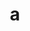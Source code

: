 ---
layout: cake
title:  a
type: cake
bannerimg: /banners/cakebanner
comic: cake_67.png
name: DC Apartment Hunting
hovertext: heh heh
next: null
prev: 64
---